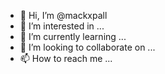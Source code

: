 - 👋 Hi, I’m @mackxpall
- 👀 I’m interested in ...
- 🌱 I’m currently learning ...
- 💞️ I’m looking to collaborate on ...
- 📫 How to reach me ...

<!---
mackxpall/mackxpall is a ✨ special ✨ repository because its `README.md` (this file) appears on your GitHub profile.
You can click the Preview link to take a look at your changes.
--->
